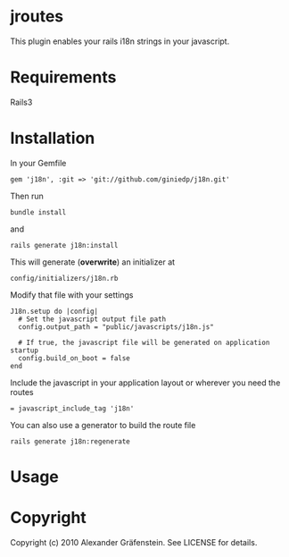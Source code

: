 jroutes
=====================================================
This plugin enables your rails i18n strings in your javascript.

Requirements
=====
Rails3

Installation
=====
In your Gemfile

    gem 'j18n', :git => 'git://github.com/giniedp/j18n.git'

Then run
    
    bundle install
    
and

    rails generate j18n:install
    
This will generate (**overwrite**) an initializer at

    config/initializers/j18n.rb
    
Modify that file with your settings

    J18n.setup do |config|
      # Set the javascript output file path
      config.output_path = "public/javascripts/j18n.js"
      
      # If true, the javascript file will be generated on application startup
      config.build_on_boot = false
    end

Include the javascript in your application layout or wherever you need the routes

    = javascript_include_tag 'j18n'

You can also use a generator to build the route file

    rails generate j18n:regenerate
    
Usage
=====


Copyright
=====

Copyright (c) 2010 Alexander Gräfenstein. See LICENSE for details.
